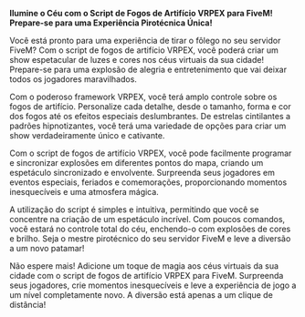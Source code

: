 **Ilumine o Céu com o Script de Fogos de Artifício VRPEX para FiveM! Prepare-se para uma Experiência Pirotécnica Única!**

Você está pronto para uma experiência de tirar o fôlego no seu servidor FiveM? Com o script de fogos de artifício VRPEX, você poderá criar um show espetacular de luzes e cores nos céus virtuais da sua cidade! Prepare-se para uma explosão de alegria e entretenimento que vai deixar todos os jogadores maravilhados.

Com o poderoso framework VRPEX, você terá amplo controle sobre os fogos de artifício. Personalize cada detalhe, desde o tamanho, forma e cor dos fogos até os efeitos especiais deslumbrantes. De estrelas cintilantes a padrões hipnotizantes, você terá uma variedade de opções para criar um show verdadeiramente único e cativante.

Com o script de fogos de artifício VRPEX, você pode facilmente programar e sincronizar explosões em diferentes pontos do mapa, criando um espetáculo sincronizado e envolvente. Surpreenda seus jogadores em eventos especiais, feriados e comemorações, proporcionando momentos inesquecíveis e uma atmosfera mágica.

A utilização do script é simples e intuitiva, permitindo que você se concentre na criação de um espetáculo incrível. Com poucos comandos, você estará no controle total do céu, enchendo-o com explosões de cores e brilho. Seja o mestre pirotécnico do seu servidor FiveM e leve a diversão a um novo patamar!

Não espere mais! Adicione um toque de magia aos céus virtuais da sua cidade com o script de fogos de artifício VRPEX para FiveM. Surpreenda seus jogadores, crie momentos inesquecíveis e leve a experiência de jogo a um nível completamente novo. A diversão está apenas a um clique de distância!
